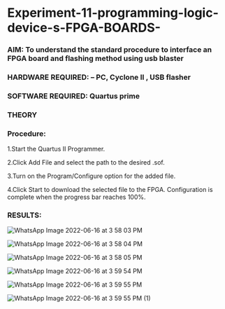 # Experiment-11-programming-logic-device-s-FPGA-BOARDS-
 ### AIM: To understand the standard procedure to interface an FPGA board and flashing method using usb blaster 
### HARDWARE REQUIRED:  – PC, Cyclone II , USB flasher
### SOFTWARE REQUIRED:   Quartus prime
### THEORY 

### Procedure: 
1.Start the Quartus II Programmer.

2.Click Add File and select the path to the desired .sof.

3.Turn on the Program/Configure option for the added file.

4.Click Start to download the selected file to the FPGA. Configuration is complete when the progress bar reaches 100%.
 

### RESULTS:
![WhatsApp Image 2022-06-16 at 3 58 03 PM](https://user-images.githubusercontent.com/93427201/174052096-3af9cfb4-19b5-4d8d-9af6-810bc7f100a0.jpeg)

![WhatsApp Image 2022-06-16 at 3 58 04 PM](https://user-images.githubusercontent.com/93427201/174052126-b725a537-43d5-40d0-97e7-16f5568233fd.jpeg)

![WhatsApp Image 2022-06-16 at 3 58 05 PM](https://user-images.githubusercontent.com/93427201/174052155-ad36a01a-66c0-4ff2-acfc-fab8a7e470a3.jpeg)

![WhatsApp Image 2022-06-16 at 3 59 54 PM](https://user-images.githubusercontent.com/93427201/174052276-f72ada44-a280-44f2-aba8-2859334a030b.jpeg)

![WhatsApp Image 2022-06-16 at 3 59 55 PM](https://user-images.githubusercontent.com/93427201/174052319-bd0b7902-a47b-44be-82f9-0c4e6c71268c.jpeg)

![WhatsApp Image 2022-06-16 at 3 59 55 PM (1)](https://user-images.githubusercontent.com/93427201/174052330-12453d42-a3b8-44e5-a1cd-7f514b033ebc.jpeg)

